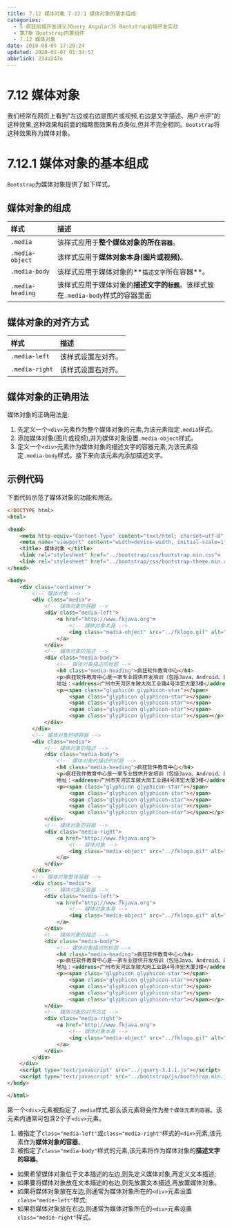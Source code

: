 ```yaml
---
title: 7.12 媒体对象 7.12.1 媒体对象的基本组成
categories: 
  - 5 疯狂前端开发讲义JQuery AngularJS Bootstrap前端开发实战
  - 第7章 Bootstrap内置组件
  - 7.12 媒体对象
date: 2019-08-05 17:20:24
updated: 2020-02-07 01:34:57
abbrlink: 224a247e
---
```

# 7.12 媒体对象 #
我们经常在网页上看到"左边或右边是图片或视频,右边是文字描述、用户点评"的这种效果,这种效果和前面的缩略图效果有点类似,但并不完全相同。`Bootstrap`将这种效果称为媒体对象。
# 7.12.1 媒体对象的基本组成 #
`Bootstrap`为媒体对象提供了如下样式。
## 媒体对象的组成 ##

|样式|描述|
|:---|:---|
|`.media`|该样式应用于**整个媒体对象的所在`容器`**。|
|`.media-object`|该样式应用于**媒体对象本身(图片或视频)**。|
|`.media-body`|该样式应用于媒体对象的**`描述文字`所在容器**。|
|`.media-heading`|该样式应用于媒体对象的**描述文字的`标题`**。该样式放在`.media-body`样式的容器里面|
## 媒体对象的对齐方式 ##

|样式|描述|
|:---|:---|
|`.media-left`|该样式设置左对齐。|
|`.media-right`|该样式设置右对齐。|
## 媒体对象的正确用法 ##
媒体对象的正确用法是:
1. 先定义一个`<div>`元素作为整个媒体对象的元素,为该元素指定`.media`样式。
2. 添加媒体对象(图片或视频),并为媒体对象设置`.media-object`样式。
3. 定义一个`<div>`元素作为媒体对象的描述文字的容器元素,为该元素指定`.media-body`样式。接下来向该元素内添加描述文字。

## 示例代码 ##
下面代码示范了媒体对象的功能和用法。
```html
<!DOCTYPE html>
<html>

<head>
    <meta http-equiv="Content-Type" content="text/html; charset=utf-8" />
    <meta name="viewport" content="width=device-width, initial-scale=1">
    <title> 媒体对象 </title>
    <link rel="stylesheet" href="../bootstrap/css/bootstrap.min.css">
    <link rel="stylesheet" href="../bootstrap/css/bootstrap-theme.min.css">
</head>

<body>
    <div class="container">
        <!-- 媒体对象 -->
        <div class="media">
            <!-- 媒体对象的容器 -->
            <div class="media-left">
                <a href="http://www.fkjava.org">
                    <!-- 媒体对象本身 -->
                    <img class="media-object" src="../fklogo.gif" alt="疯狂软件">
                </a>
            </div>
            <!-- 媒体对象的描述 -->
            <div class="media-body">
                <!-- 媒体对象描述的标题 -->
                <h4 class="media-heading">疯狂软件教育中心</h4>
                <p>疯狂软件教育中心是一家专业提供开发培训（包括Java、Android、前端、iOS等课程）的培训机构。</p>
                地址：<address>广州市天河区车陂大岗工业路4号沣宏大厦3楼</address>
                <p><span class="glyphicon glyphicon-star"></span>
                    <span class="glyphicon glyphicon-star"></span>
                    <span class="glyphicon glyphicon-star"></span>
                    <span class="glyphicon glyphicon-star"></span>
                    <span class="glyphicon glyphicon-star"></span></p>
            </div>
        </div>
        <!-- 媒体对象的根容器 -->
        <div class="media">
            <!-- 媒体对象的描述 -->
            <div class="media-body">
                <!-- 媒体对象的描述的标题 -->
                <h4 class="media-heading">疯狂软件教育中心</h4>
                <p>疯狂软件教育中心是一家专业提供开发培训（包括Java、Android、前端、iOS等课程）的培训机构。</p>
                地址：<address>广州市天河区车陂大岗工业路4号沣宏大厦3楼</address>
                <p><span class="glyphicon glyphicon-star"></span>
                    <span class="glyphicon glyphicon-star"></span>
                    <span class="glyphicon glyphicon-star"></span>
                    <span class="glyphicon glyphicon-star"></span>
                    <span class="glyphicon glyphicon-star"></span></p>
            </div>
            <!-- 媒体对象的容器 -->
            <div class="media-right">
                <a href="http://www.fkjava.org">
                    <!-- 媒体对象 -->
                    <img class="media-object" src="../fklogo.gif" alt="疯狂软件">
                </a>
            </div>
        </div>
        <!-- 媒体对象整体容器 -->
        <div class="media">
            <!-- 媒体对象父容器 -->
            <div class="media-left">
                <a href="http://www.fkjava.org">
                    <!-- 媒体对象本身 -->
                    <img class="media-object" src="../fklogo.gif" alt="疯狂软件">
                </a>
            </div>
            <!-- 媒体对象的描述 -->
            <div class="media-body">
                <!-- 媒体对象描述的标题 -->
                <h4 class="media-heading">疯狂软件教育中心</h4>
                <p>疯狂软件教育中心是一家专业提供开发培训（包括Java、Android、前端、iOS等课程）的培训机构。</p>
                地址：<address>广州市天河区车陂大岗工业路4号沣宏大厦3楼</address>
                <p><span class="glyphicon glyphicon-star"></span>
                    <span class="glyphicon glyphicon-star"></span>
                    <span class="glyphicon glyphicon-star"></span>
                    <span class="glyphicon glyphicon-star"></span>
                    <span class="glyphicon glyphicon-star"></span></p>
            </div>
            <!-- 媒体对象的对齐方式 -->
            <div class="media-right">
                <a href="http://www.fkjava.org">
                    <!-- 媒体对象本身 -->
                    <img class="media-object" src="../fklogo.gif" alt="疯狂软件">
                </a>
            </div>
        </div>
    </div>
    <script type="text/javascript" src="../jquery-3.1.1.js"></script>
    <script type="text/javascript" src="../bootstrap/js/bootstrap.min.js"></script>
</body>

</html>
```
第一个`<div>`元素被指定了`.media`样式,那么该元素将会作为`整个媒体元素的容器`。该元素内通常可包含2个子`<div>`元素。
1. 被指定了`class="media-left"`或`class="media-right"`样式的`<div>`元素,该元素作为**媒体对象的容器**。
2. 被指定了`class="media-body"`样式的元素,该元素将作为媒体对象的**描述文字的容器**。

- 如果希望媒体对象位于文本描述的左边,则先定义媒体对象,再定义文本描述;
- 如果要将媒体对象放在文本描述的右边,则先放置文本描述,再放置媒体对象。
- 如果将媒体对象放在左边,则通常为媒体对象所在的`<div>`元素设置`class="medie-left"`样式;
- 如果将媒体对象放在右边,则通常为媒体对象所在的`<div>`元素设置`class="medie-right"`样式。


